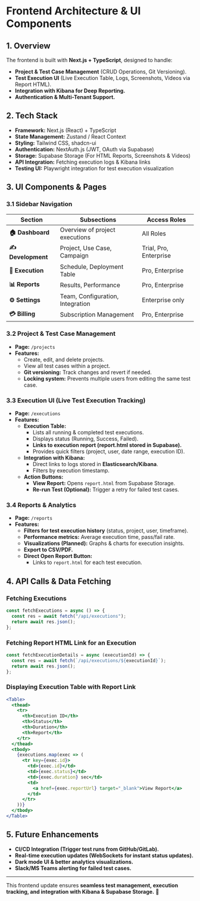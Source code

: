 # Frontend Architecture & UI Components

## 1. Overview
The frontend is built with **Next.js + TypeScript**, designed to handle:
- **Project & Test Case Management** (CRUD Operations, Git Versioning).
- **Test Execution UI** (Live Execution Table, Logs, Screenshots, Videos via Report HTML).
- **Integration with Kibana for Deep Reporting.**
- **Authentication & Multi-Tenant Support.**

## 2. Tech Stack
- **Framework:** Next.js (React) + TypeScript
- **State Management:** Zustand / React Context
- **Styling:** Tailwind CSS, shadcn-ui
- **Authentication:** NextAuth.js (JWT, OAuth via Supabase)
- **Storage:** Supabase Storage (For HTML Reports, Screenshots & Videos)
- **API Integration:** Fetching execution logs & Kibana links
- **Testing UI:** Playwright integration for test execution visualization

## 3. UI Components & Pages

### **3.1 Sidebar Navigation**
| **Section**        | **Subsections**                 | **Access Roles** |
|--------------------|--------------------------------|-----------------|
| **🏠 Dashboard**    | Overview of project executions | All Roles       |
| **✍️ Development** | Project, Use Case, Campaign   | Trial, Pro, Enterprise |
| **🚀 Execution**   | Schedule, Deployment Table    | Pro, Enterprise  |
| **📊 Reports**     | Results, Performance          | Pro, Enterprise |
| **⚙️ Settings**    | Team, Configuration, Integration | Enterprise only  |
| **💳 Billing**     | Subscription Management       | Pro, Enterprise |

### **3.2 Project & Test Case Management**
- **Page:** `/projects`
- **Features:**
  - Create, edit, and delete projects.
  - View all test cases within a project.
  - **Git versioning:** Track changes and revert if needed.
  - **Locking system:** Prevents multiple users from editing the same test case.

### **3.3 Execution UI (Live Test Execution Tracking)**
- **Page:** `/executions`
- **Features:**
  - **Execution Table:**
    - Lists all running & completed test executions.
    - Displays status (Running, Success, Failed).
    - **Links to execution report (report.html stored in Supabase).**
    - Provides quick filters (project, user, date range, execution ID).
  - **Integration with Kibana:**
    - Direct links to logs stored in **Elasticsearch/Kibana**.
    - Filters by execution timestamp.
  - **Action Buttons:**
    - **View Report:** Opens `report.html` from Supabase Storage.
    - **Re-run Test (Optional):** Trigger a retry for failed test cases.

### **3.4 Reports & Analytics**
- **Page:** `/reports`
- **Features:**
  - **Filters for test execution history** (status, project, user, timeframe).
  - **Performance metrics:** Average execution time, pass/fail rate.
  - **Visualizations (Planned):** Graphs & charts for execution insights.
  - **Export to CSV/PDF.**
  - **Direct Open Report Button:**
    - Links to `report.html` for each test execution.

## 4. API Calls & Data Fetching
### **Fetching Executions**
```javascript
const fetchExecutions = async () => {
  const res = await fetch("/api/executions");
  return await res.json();
};
```

### **Fetching Report HTML Link for an Execution**
```javascript
const fetchExecutionDetails = async (executionId) => {
  const res = await fetch(`/api/executions/${executionId}`);
  return await res.json();
};
```

### **Displaying Execution Table with Report Link**
```jsx
<Table>
  <thead>
    <tr>
      <th>Execution ID</th>
      <th>Status</th>
      <th>Duration</th>
      <th>Report</th>
    </tr>
  </thead>
  <tbody>
    {executions.map(exec => (
      <tr key={exec.id}>
        <td>{exec.id}</td>
        <td>{exec.status}</td>
        <td>{exec.duration} sec</td>
        <td>
          <a href={exec.reportUrl} target="_blank">View Report</a>
        </td>
      </tr>
    ))}
  </tbody>
</Table>
```

## 5. Future Enhancements
- **CI/CD Integration (Trigger test runs from GitHub/GitLab).**
- **Real-time execution updates (WebSockets for instant status updates).**
- **Dark mode UI & better analytics visualizations.**
- **Slack/MS Teams alerting for failed test cases.**

---
This frontend update ensures **seamless test management, execution tracking, and integration with Kibana & Supabase Storage.** 🚀

  